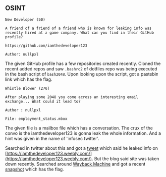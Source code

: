 ## OSINT

```
New Developer (50)

A friend of a friend of a friend who is known for leaking info was recently hired at a game company. What can you find in their GitHub profile?

https://github.com/iamthedeveloper123

Author: nullpxl
```
The given GitHub profile has a few repositories created recently. Cloned the recent added repos and saw `.bashrc2` of dotfiles repo was being executed in the bash script of `bash2048`. Upon looking upon the script, got a pastebin link which has the flag.


```
Whistle Blower (270)

After playing some 2048 you come across an interesting email exchange... What could it lead to?

Author : nullpxl

File: employment_status.mbox
```
The given file is a mailbox file which has a conversation. The crux of the convo is the iamthedeveloper123 is gonna leak the whole information. And a hint was given in the name of 'infosec twitter'.

Searched in twitter about this and got a [tweet](https://twitter.com/imdeveloper123/status/1210483808639709185) which said he leaked info on [https://iamthedeveloper123.weebly.com/](https://iamthedeveloper123.weebly.com/). But the blog said site was taken down recently. Searched around [Wayback Machine](https://web.archive.org/web/) and got a recent [snapshot](https://web.archive.org/web/20191224223734/https://iamthedeveloper123.weebly.com/) which has the flag.